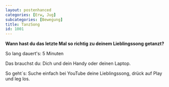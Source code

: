 ```yaml
---
layout: postenhanced
categories: [Erw, Jug]
subcategories: [Bewegung]
title: TanzSong
id: 1001
---
```

**Wann hast du das letzte Mal so richtig zu deinem Lieblingssong getanzt?**

So lang dauert's: 5 Minuten

Das brauchst du: Dich und dein Handy oder deinen Laptop.

So geht´s: Suche einfach bei YouTube deine Lieblingssong, drück auf Play und leg los.


